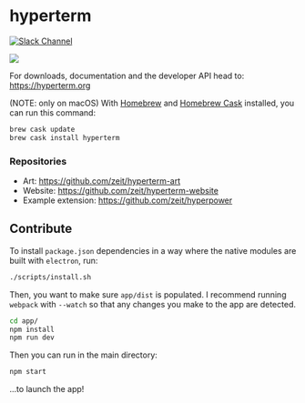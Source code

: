 # hyperterm

[![Slack Channel](https://zeit-slackin.now.sh/badge.svg)](zeit-slackin.now.sh)

![](https://cldup.com/tD67NzPryA.gif)

For downloads, documentation and the developer API head to: https://hyperterm.org

(NOTE: only on macOS) With [Homebrew](http://brew.sh/) and [Homebrew Cask](https://caskroom.github.io/) installed, you can run this command:

```bash
brew cask update
brew cask install hyperterm
```

### Repositories

- Art: https://github.com/zeit/hyperterm-art
- Website: https://github.com/zeit/hyperterm-website
- Example extension: https://github.com/zeit/hyperpower

## Contribute

To install `package.json` dependencies in a way where the native
modules are built with `electron`, run:

```bash
./scripts/install.sh
```

Then, you want to make sure `app/dist` is populated. I recommend
running `webpack` with `--watch` so that any changes you make
to the app are detected.

```bash
cd app/
npm install
npm run dev
```

Then you can run in the main directory:

```bash
npm start
```

...to launch the app!
